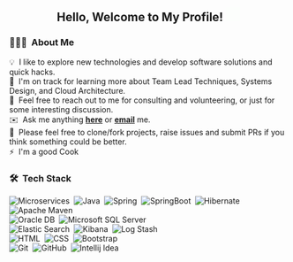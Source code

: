 <div align="center">
  <h2> <b>Hello, Welcome to My Profile!</b> <img src="https://github.com/mohsen-sabbaghi/Mohsen-Sabbaghi/blob/main/hi-wave.gif" width="25px"> </h2>
</div>

### 👨🏻‍💻 &nbsp;About Me

💡 &nbsp;I like to explore new technologies and develop software solutions and quick hacks.\
🌱 &nbsp;I'm on track for learning more about Team Lead Techniques, Systems Design, and Cloud Architecture.\
💬 &nbsp;Feel free to reach out to me for consulting and volunteering, or just for some interesting discussion.\
✉️ &nbsp;Ask me anything <a href="https://github.com/mohsen-sabbaghi/Mohsen-Sabbaghi/issues/new"><b>here</b></a> or <a href="mailto:mohsen.sabbaghi@gmail.com"><b>email</b></a> me.\
🍴 &nbsp;Please feel free to clone/fork projects, raise issues and submit PRs if you think something could be better.\
⚡&nbsp; I'm a good Cook

### 🛠 &nbsp;Tech Stack
![Microservices](https://img.shields.io/badge/-Microservices-80122A?style=flat&logo=Java&logoColor=00A518)&nbsp;
![Java](https://img.shields.io/badge/-Java-05122A?style=flat&logo=Java&logoColor=FFA518)&nbsp;
![Spring](https://img.shields.io/badge/-Spring-05122A?style=flat&logo=spring&logoColor=00ff00)&nbsp;
![SpringBoot](https://img.shields.io/badge/-SpringBoot-05122A?style=flat&logo=springboot&logoColor=00aa00)&nbsp;
![Hibernate](https://img.shields.io/badge/-Hibernate-05122A?style=flat&logo=hibernate&logoColor=716849)&nbsp;
![Apache Maven](https://img.shields.io/badge/-Maven-05122A?style=flat&logo=apachemaven&logoColor=FF3333)&nbsp;\
![Oracle DB](https://img.shields.io/badge/-Oracle-05122A?style=flat&logo=oracle&logoColor=ee0000)&nbsp;
![Microsoft SQL Server](https://img.shields.io/badge/-MicrosoftSQLServer-05122A?style=flat&logo=microsoftsqlserver&logoColor=a41b20)&nbsp;\
![Elastic Search](https://img.shields.io/badge/-Elasticsearch-05122A?style=flat&logo=elasticsearch&logoColor=3cb8aa)&nbsp;
![Kibana](https://img.shields.io/badge/-Kibana-05122A?style=flat&logo=Kibana&logoColor=f7438a)&nbsp;
![Log Stash](https://img.shields.io/badge/-Logstash-05122A?style=flat&logo=logstash&logoColor=ebb718)&nbsp;\
![HTML](https://img.shields.io/badge/-HTML-05122A?style=flat&logo=HTML5)&nbsp;
![CSS](https://img.shields.io/badge/-CSS-05122A?style=flat&logo=CSS3&logoColor=1572B6)&nbsp;
![Bootstrap](https://img.shields.io/badge/-Bootstrap-05122A?style=flat&logo=bootstrap&logoColor=563D7C)\
![Git](https://img.shields.io/badge/-Git-05122A?style=flat&logo=git)&nbsp;
![GitHub](https://img.shields.io/badge/-GitHub-05122A?style=flat&logo=github)&nbsp;
![Intellij Idea](https://img.shields.io/badge/-Intellijidea-05122A?style=flat&logo=intellijidea&logoColor=2C2255)
<!--
**mohsen-sabbaghi/Mohsen-Sabbaghi** is a ✨ _special_ ✨ repository because its `README.md` (this file) appears on your GitHub profile.

Here are some ideas to get you started:

- 🔭 I’m currently working on ...
- 🌱 I’m currently learning ...
- 👯 I’m looking to collaborate on ...
- 🤔 I’m looking for help with ...
- 💬 Ask me about ...
- 📫 How to reach me: ...
- 😄 Pronouns: ...
- ⚡ Fun fact: ...
-->
